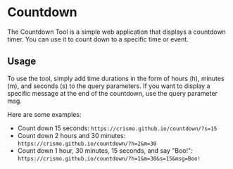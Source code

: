 # Countdown
The Countdown Tool is a simple web application that displays a countdown timer. You can use it to count down to a specific time or event.


## Usage
To use the tool, simply add time durations in the form of hours (h), minutes (m), and seconds (s) to the query parameters. If you want to display a specific message at the end of the countdown, use the query parameter msg.

Here are some examples:

- Count down 15 seconds: `https://crismo.github.io/countdown/?s=15`
- Count down 2 hours and 30 minutes: `https://crismo.github.io/countdown/?h=2&m=30`
- Count down 1 hour, 30 minutes, 15 seconds, and say "Boo!": `https://crismo.github.io/countdown/?h=1&m=30&s=15&msg=Boo!`